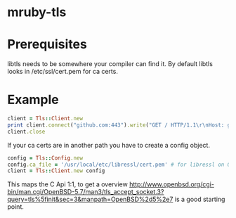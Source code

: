 ﻿# mruby-tls

Prerequisites
=============
libtls needs to be somewhere your compiler can find it.
By default libtls looks in /etc/ssl/cert.pem for ca certs.

Example
=======
```ruby
client = Tls::Client.new
print client.connect("github.com:443").write("GET / HTTP/1.1\r\nHost: github.com\r\nConnection: close\r\n\r\n").read
client.close
```

If your ca certs are in another path you have to create a config object.

```ruby
config = Tls::Config.new
config.ca_file = '/usr/local/etc/libressl/cert.pem' # for libressl on OS X installed via homebrew
client = Tls::Client.new config
```

This maps the C Api 1:1, to get a overview http://www.openbsd.org/cgi-bin/man.cgi/OpenBSD-5.7/man3/tls_accept_socket.3?query=tls%5finit&sec=3&manpath=OpenBSD%2d5%2e7 is a good starting point.
